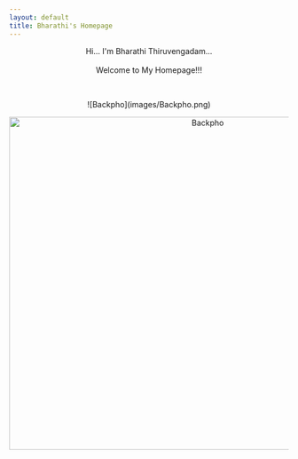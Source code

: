 ```yaml
---
layout: default
title: Bharathi's Homepage
---
```

 <p align="center"> 
Hi... I'm Bharathi Thiruvengadam... <br /> <br /> Welcome to My Homepage!!!
 </p>

<br />
<p align="center">
![Backpho](images/Backpho.png)
 </p>
<p align="center">
 <img src="images/Backpho.png" alt="Backpho" width="700" height="600"/>
 </p>

